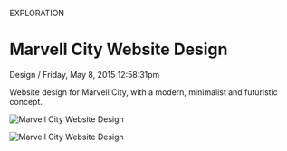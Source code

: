 <p class="type">EXPLORATION</p>

# Marvell City Website Design

<p class="meta">Design  /  Friday, May 8, 2015 12:58:31pm</p>

Website design for Marvell City, with a modern, minimalist and futuristic concept.

![Marvell City Website Design](https://farooq-agent.web.app/assets/images/works/details/89-marvell-city-website-design/c1a.jpg)

![Marvell City Website Design](https://farooq-agent.web.app/assets/images/works/details/89-marvell-city-website-design/d2.jpg)
